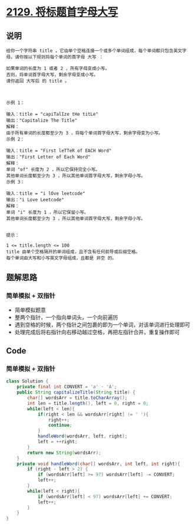 # [2129. 将标题首字母大写](https://leetcode.cn/problems/capitalize-the-title/description)

## 说明

```
给你一个字符串 title ，它由单个空格连接一个或多个单词组成，每个单词都只包含英文字母。请你按以下规则将每个单词的首字母 大写 ：

如果单词的长度为 1 或者 2 ，所有字母变成小写。
否则，将单词首字母大写，剩余字母变成小写。
请你返回 大写后 的 title 。

 

示例 1：

输入：title = "capiTalIze tHe titLe"
输出："Capitalize The Title"
解释：
由于所有单词的长度都至少为 3 ，将每个单词首字母大写，剩余字母变为小写。
示例 2：

输入：title = "First leTTeR of EACH Word"
输出："First Letter of Each Word"
解释：
单词 "of" 长度为 2 ，所以它保持完全小写。
其他单词长度都至少为 3 ，所以其他单词首字母大写，剩余字母小写。
示例 3：

输入：title = "i lOve leetcode"
输出："i Love Leetcode"
解释：
单词 "i" 长度为 1 ，所以它保留小写。
其他单词长度都至少为 3 ，所以其他单词首字母大写，剩余字母小写。
 

提示：

1 <= title.length <= 100
title 由单个空格隔开的单词组成，且不含有任何前导或后缀空格。
每个单词由大写和小写英文字母组成，且都是 非空 的。
```

## 题解思路

### 简单模拟 + 双指针

- 简单模拟题意
- 整两个指针，一个指向单词头，一个向前遍历
- 遇到空格的时候，两个指针之间包裹的即为一个单词，对该单词进行处理即可
- 处理完成后将右指针向右移动越过空格，再把左指针合并，重复操作即可

## Code

### 简单模拟 + 双指针

```java
class Solution {
    private final int CONVERT = 'a' - 'A';
    public String capitalizeTitle(String title) {
        char[] wordsArr = title.toCharArray();
        int len = title.length(), left = 0, right = 0;
        while(left < len){
            if(right < len && wordsArr[right] != ' '){
                right++;
                continue;
            }
            handleWord(wordsArr, left, right);
            left = ++right;
        }
        return new String(wordsArr);
    }
    private void handleWord(char[] wordsArr, int left, int right){
        if (right - left > 2) {
            if (wordsArr[left] >= 97) wordsArr[left] -= CONVERT;
            left++;
        }
        while(left < right){
            if (wordsArr[left] < 97) wordsArr[left] += CONVERT;
            left++;
        }
    }
}
```

